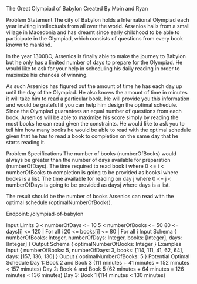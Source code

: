 The Great Olympiad of Babylon
Created By Moin and Ryan

Problem Statement
The city of Babylon holds a International Olympiad each year inviting intellectuals from all over the world. Arsenios hails from a small village in Macedonia and has dreamt since early childhood to be able to participate in the Olympiad, which consists of questions from every book known to mankind.

In the year 1300BC, Arsenios is finally able to make the journey to Babylon but he only has a limited number of days to prepare for the Olympiad. He would like to ask for your help in scheduling his daily reading in order to maximize his chances of winning.

As such Arsenios has figured out the amount of time he has each day up until the day of the Olympiad. He also knows the amount of time in minutes it will take him to read a particular book. He will provide you this information and would be grateful if you can help him design the optimal schedule. Since the Olympiad guarantees an equal number of questions from each book, Arsenios will be able to maximize his score simply by reading the most books he can read given the constraints. He would like to ask you to tell him how many books he would be able to read with the optimal schedule given that he has to read a book to completion on the same day that he starts reading it.

Problem Specifications
The number of books (numberOfBooks) would always be greater than the number of days available for preparation (numberOfDays). The time required to read book i where 0 <= i < numberOfBooks to completion is going to be provided as booksi where books is a list. The time available for reading on day j where 0 <= j < numberOfDays is going to be provided as daysj where days is a list.

The result should be the number of books Arsenios can read with the optimal schedule (optimalNumberOfBooks).

Endpoint: /olympiad-of-babylon

Input Limits
3 < numberOfDays <= 10
5 < numberOfBooks <= 50
80 <= days[i] <= 120 | For all i
20 <= books[i] <= 80 | For all i
Input Schema
{
    numberOfBooks: Integer,
    numberOfDays: Integer,
    books: [Integer],
    days: [Integer]
}
Output Schema
{
    optimalNumberOfBooks: Integer
}
Examples
Input
{
    numberOfBooks: 5,
    numberOfDays: 3,
    books: [114, 111, 41, 62, 64],
    days: [157, 136, 130]
}
Ouput
{
    optimalNumberOfBooks: 5
}
Potential Optimal Schedule
Day 1: Book 2 and Book 3 (111 minutes + 41 minutes = 152 minutes < 157 minutes)
Day 2: Book 4 and Book 5 (62 minutes + 64 minutes = 126 minutes < 136 minutes)
Day 3: Book 1 (114 minutes < 130 minutes)